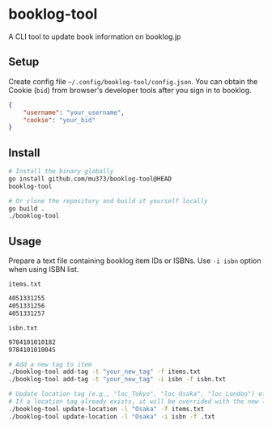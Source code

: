 # booklog-tool
A CLI tool to update book information on booklog.jp

## Setup
Create config file `~/.config/booklog-tool/config.json`.  You can obtain the Cookie (`bid`) from browser's developer tools after you sign in to booklog. 
```json
{
    "username": "your_username",
    "cookie": "your_bid"
}
```

## Install
```sh
# Install the binary globally
go install github.com/mu373/booklog-tool@HEAD
booklog-tool

# Or clone the repository and build it yourself locally
go build .
./booklog-tool
```

## Usage
Prepare a text file containing booklog item IDs or ISBNs. Use `-i isbn` option when using ISBN list.

`items.txt`
```txt:items.txt
4051331255
4051331256
4051331257
```

`isbn.txt`
```txt:isbn.txt
9784101010182
9784101010045
```

```sh
# Add a new tag to item
./booklog-tool add-tag -t "your_new_tag" -f items.txt
./booklog-tool add-tag -t "your_new_tag" -i isbn -f isbn.txt

# Update location tag (e.g., "loc_Tokyo", "loc_Osaka", "loc_London") of the item
# If a location tag already exists, it will be overrided with the new location tag
./booklog-tool update-location -l "Osaka" -f items.txt
./booklog-tool update-location -l "Osaka" -i isbn -f .txt 
```
